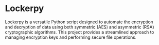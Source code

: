 # Lockerpy
Lockerpy is a versatile Python script designed to automate the encryption and decryption 
of data using both symmetric (AES) and asymmetric (RSA) cryptographic algorithms. 
This project provides a streamlined approach to managing encryption keys and performing 
secure file operations.

